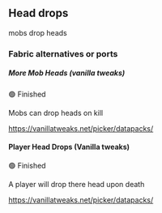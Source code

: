 ## Head drops

mobs drop heads

### Fabric alternatives or ports

##### More Mob Heads (vanilla tweaks)

:green_circle: Finished

Mobs can drop heads on kill

https://vanillatweaks.net/picker/datapacks/

#### Player Head Drops (Vanilla tweaks)

:green_circle: Finished

A player will drop there head upon death

https://vanillatweaks.net/picker/datapacks/